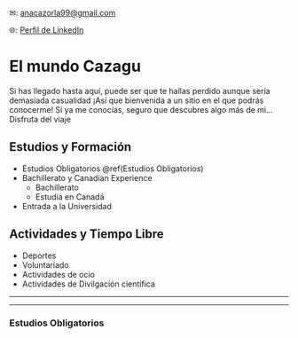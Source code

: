 ✉: <anacazorla99@gmail.com>


🌐: [Perfil de LinkedIn](https://www.linkedin.com/in/ana-cazorla-del-%C3%A1guila/ "LinkedIn de Ana")


# El mundo Cazagu

Si has llegado hasta aquí, puede ser que te hallas perdido aunque sería demasiada casualidad ¡Así que bienvenida a un sitio en el que podrás conocerme! Si ya me conocías, seguro que descubres algo más de mi... Disfruta del viaje

## Estudios y Formación 

+ Estudios Obligatorios \@ref(Estudios Obligatorios)
+ Bachillerato y Canadian Experience
  - Bachillerato
  - Estudia en Canadá
+ Entrada a la Universidad

## Actividades y Tiempo Libre

+ Deportes
+ Voluntariado
+ Actividades de ocio
+ Actividades de Divilgación científica

___________________
____________________

### Estudios Obligatorios 
